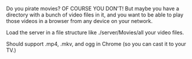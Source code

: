 Do you pirate movies?
OF COURSE YOU DON'T! But maybe you have a directory with a bunch of video files in it, and you want to be able to play those videos in a browser from any device on your network.

Load the server in a file structure like ./server/Movies/all your video files.

Should support .mp4, .mkv, and ogg in Chrome (so you can cast it to your TV.)


